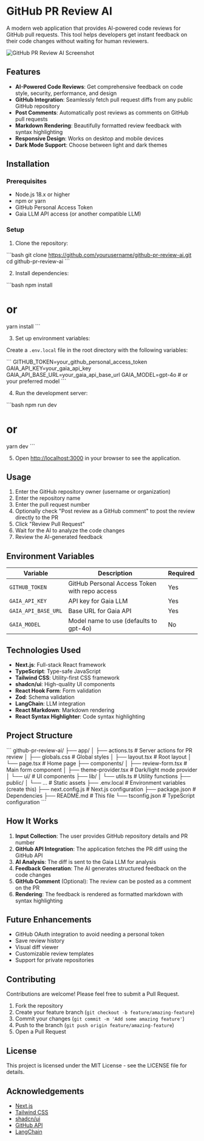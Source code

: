 # GitHub PR Review AI

A modern web application that provides AI-powered code reviews for GitHub pull requests. This tool helps developers get instant feedback on their code changes without waiting for human reviewers.

![GitHub PR Review AI Screenshot](https://placeholder.svg?height=400&width=800)

## Features

- **AI-Powered Code Reviews**: Get comprehensive feedback on code style, security, performance, and design
- **GitHub Integration**: Seamlessly fetch pull request diffs from any public GitHub repository
- **Post Comments**: Automatically post reviews as comments on GitHub pull requests
- **Markdown Rendering**: Beautifully formatted review feedback with syntax highlighting
- **Responsive Design**: Works on desktop and mobile devices
- **Dark Mode Support**: Choose between light and dark themes

## Installation

### Prerequisites

- Node.js 18.x or higher
- npm or yarn
- GitHub Personal Access Token
- Gaia LLM API access (or another compatible LLM)

### Setup

1. Clone the repository:

\`\`\`bash
git clone https://github.com/yourusername/github-pr-review-ai.git
cd github-pr-review-ai
\`\`\`

2. Install dependencies:

\`\`\`bash
npm install
# or
yarn install
\`\`\`

3. Set up environment variables:

Create a `.env.local` file in the root directory with the following variables:

\`\`\`
GITHUB_TOKEN=your_github_personal_access_token
GAIA_API_KEY=your_gaia_api_key
GAIA_API_BASE_URL=your_gaia_api_base_url
GAIA_MODEL=gpt-4o  # or your preferred model
\`\`\`

4. Run the development server:

\`\`\`bash
npm run dev
# or
yarn dev
\`\`\`

5. Open [http://localhost:3000](http://localhost:3000) in your browser to see the application.

## Usage

1. Enter the GitHub repository owner (username or organization)
2. Enter the repository name
3. Enter the pull request number
4. Optionally check "Post review as a GitHub comment" to post the review directly to the PR
5. Click "Review Pull Request"
6. Wait for the AI to analyze the code changes
7. Review the AI-generated feedback

## Environment Variables

| Variable | Description | Required |
|----------|-------------|----------|
| `GITHUB_TOKEN` | GitHub Personal Access Token with repo access | Yes |
| `GAIA_API_KEY` | API key for Gaia LLM | Yes |
| `GAIA_API_BASE_URL` | Base URL for Gaia API | Yes |
| `GAIA_MODEL` | Model name to use (defaults to gpt-4o) | No |

## Technologies Used

- **Next.js**: Full-stack React framework
- **TypeScript**: Type-safe JavaScript
- **Tailwind CSS**: Utility-first CSS framework
- **shadcn/ui**: High-quality UI components
- **React Hook Form**: Form validation
- **Zod**: Schema validation
- **LangChain**: LLM integration
- **React Markdown**: Markdown rendering
- **React Syntax Highlighter**: Code syntax highlighting

## Project Structure

\`\`\`
github-pr-review-ai/
├── app/
│   ├── actions.ts        # Server actions for PR review
│   ├── globals.css       # Global styles
│   ├── layout.tsx        # Root layout
│   └── page.tsx          # Home page
├── components/
│   ├── review-form.tsx   # Main form component
│   ├── theme-provider.tsx # Dark/light mode provider
│   └── ui/               # UI components
├── lib/
│   └── utils.ts          # Utility functions
├── public/
│   └── ...               # Static assets
├── .env.local            # Environment variables (create this)
├── next.config.js        # Next.js configuration
├── package.json          # Dependencies
├── README.md             # This file
└── tsconfig.json         # TypeScript configuration
\`\`\`

## How It Works

1. **Input Collection**: The user provides GitHub repository details and PR number
2. **GitHub API Integration**: The application fetches the PR diff using the GitHub API
3. **AI Analysis**: The diff is sent to the Gaia LLM for analysis
4. **Feedback Generation**: The AI generates structured feedback on the code changes
5. **GitHub Comment** (Optional): The review can be posted as a comment on the PR
6. **Rendering**: The feedback is rendered as formatted markdown with syntax highlighting

## Future Enhancements

- GitHub OAuth integration to avoid needing a personal token
- Save review history
- Visual diff viewer
- Customizable review templates
- Support for private repositories

## Contributing

Contributions are welcome! Please feel free to submit a Pull Request.

1. Fork the repository
2. Create your feature branch (`git checkout -b feature/amazing-feature`)
3. Commit your changes (`git commit -m 'Add some amazing feature'`)
4. Push to the branch (`git push origin feature/amazing-feature`)
5. Open a Pull Request

## License

This project is licensed under the MIT License - see the LICENSE file for details.

## Acknowledgements

- [Next.js](https://nextjs.org/)
- [Tailwind CSS](https://tailwindcss.com/)
- [shadcn/ui](https://ui.shadcn.com/)
- [GitHub API](https://docs.github.com/en/rest)
- [LangChain](https://js.langchain.com/)
